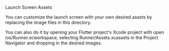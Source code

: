 Launch Screen Assets

You can customize the launch screen with your own desired assets by replacing the image files in this directory.

You can also do it by opening your Flutter project's Xcode project with open ios/Runner.xcworkspace, selecting Runner/Assets.xcassets in the Project Navigator and dropping in the desired images.
